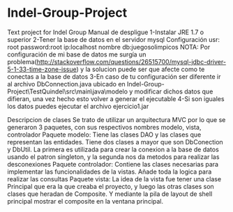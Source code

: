 # Indel-Group-Project
Text project for Indel Group
Manual de despligue
1-Instalar JRE 1.7 o superior
2-Tener la base de datos en el servidor mysql
  Configuración 
  usr: root
  password:root
  ip:localhost
  nombre db:juegosolimpicos
  NOTA: Por configuración de mi base de datos me surgía un problema(http://stackoverflow.com/questions/26515700/mysql-jdbc-driver-5-1-33-time-zone-issue) y la solucion puede ser que afecte como te conectas a la base de datos
3-En caso de tu configuración ser diferente ir al archivo DbConnection.java ubicado en Indel-Group-Project\TestQuindel\src\main\java\modelo y modificar dichos datos que difieran, una vez hecho esto volver a generar el ejecutable
4-Si son iguales los datos puedes ejecutar el archivo ejercicio1.jar

Descripcion de clases
Se trato de utilizar un arquitectura MVC por lo que se generaron 3 paquetes, con sus respectivos nombres modelo, vista, controlador
Paquete modelo:
Tiene las clases DAO y las clases que representan las entidades.
Tiene dos clases a mayor que son DbConection y DbUtil. La primera es utilizada para crear la conexion a la base de datos usando el patron singleton, y la segunda nos da metodos para realizar las desconexiones
Paquete controlador:
Contiene las clases necesarias para implementar las funcionalidades de la vistas. Añade toda la logica para realizar las consultas
Paquete vista:
La idea de la vista fue tener una clase Principal que era la que creaba el proyecto, y luego las otras clases son clases que heradan de Composite. Y mediante la pila de layout de shell principal mostrar el composite en la ventana principal.
